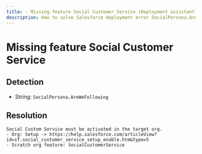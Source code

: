 ```yaml
---
title: : Missing feature Social Customer Service (Deployment assistant)
description: How to solve Salesforce deployment error SocialPersona.AreWeFollowing
---
```

<!-- markdownlint-disable MD013 -->
# Missing feature Social Customer Service

## Detection

- String: `SocialPersona.AreWeFollowing`

## Resolution

```shell
Social Custom Service must be activated in the target org.
- Org: Setup -> https://help.salesforce.com/articleView?id=sf.social_customer_service_setup_enable.htm&type=5
- Scratch org feature: SocialCustomerService
```
